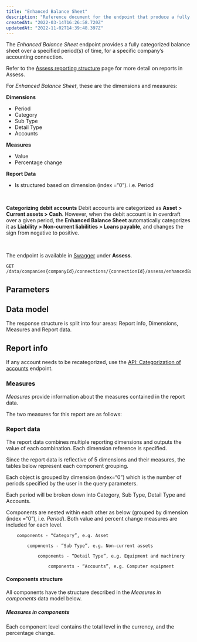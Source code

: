 ```yaml
---
title: "Enhanced Balance Sheet"
description: "Reference document for the endpoint that produce a fully categorized balance sheet statement"
createdAt: "2022-03-14T16:26:58.720Z"
updatedAt: "2022-11-02T14:39:48.397Z"
---
```


The _Enhanced Balance Sheet_ endpoint provides a fully categorized balance sheet over a specified period(s) of time, for a specific company’s accounting connection.

Refer to the [Assess reporting structure](/assess/reports/reporting-structure) page for more detail on reports in Assess.

For _Enhanced Balance Sheet_, these are the dimensions and measures:

**Dimensions**

- Period
- Category
- Sub Type
- Detail Type
- Accounts

**Measures**

- Value
- Percentage change

**Report Data**

- Is structured based on dimension (index =“0”). i.e. Period

<br />

**Categorizing debit accounts**
Debit accounts are categorized as **Asset > Current assets > Cash**. However, when the debit account is in overdraft over a given period, the **Enhanced Balance Sheet** automatically categorizes it as **Liability > Non-current liabilities > Loans payable**, and changes the sign from negative to positive.

<br />

The endpoint is available in <a className="external" href="https://api.codat.io/swagger/index.html#/Assess/get_data_companies__companyId__connections__connectionId__assess_enhancedBalanceSheet" target="_blank">Swagger</a> under **Assess**.

```http
GET /data/companies{companyId}/connections/{connectionId}/assess/enhancedBalanceSheet
```

## Parameters

## Data model

The response structure is split into four areas: Report info, Dimensions, Measures and Report data.

## Report info

If any account needs to be recategorized, use the [API: Categorization of accounts](/assess-api-categorization-of-accounts) endpoint.

### Measures

_Measures_ provide information about the measures contained in the report data.

The two measures for this report are as follows:

### Report data

The report data combines multiple reporting dimensions and outputs the value of each combination. Each dimension reference is specified.

Since the report data is reflective of 5 dimensions and their measures, the tables below represent each component grouping.

Each object is grouped by dimension (index=“0”) which is the number of periods specified by the user in the query parameters.

Each period will be broken down into Category, Sub Type, Detail Type and Accounts.

Components are nested within each other as below (grouped by dimension (index =“0”), i.e. _Period_). Both value and percent change measures are included for each level.

```
	components - “Category”, e.g. Asset

		components - “Sub Type”, e.g. Non-current assets

			components - “Detail Type”, e.g. Equipment and machinery

				components - “Accounts”, e.g. Computer equipment
```

#### Components structure

All components have the structure described in the _Measures in components_ data model below.

##### Measures in components

Each component level contains the total level in the currency, and the percentage change.
